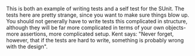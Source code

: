 This is both an example of writing tests and a self test for the SUnit. The tests here are pretty strange, since you want to make sure things blow up. You should not generally have to write tests this complicated in structure, although they will be far more complicated in terms of your own objects- more assertions, more complicated setup. Kent says: "Never forget, however, that if the tests are hard to write, something is probably wrong with the design".